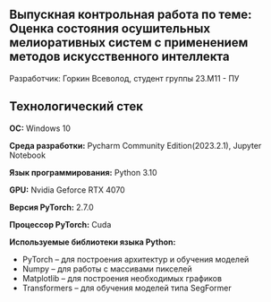 ## Выпускная контрольная работа по теме: Оценка состояния осушительных мелиоративных систем с применением методов искусственного интеллекта
Разработчик: Горкин Всеволод, студент группы 23.М11 - ПУ

## Технологический стек
**ОС:** Windows 10

**Среда разработки:** Pycharm Community Edition(2023.2.1), Jupyter Notebook

**Язык программирования:** Python 3.10

**GPU:** Nvidia Geforce RTX 4070

**Версия PyTorch:** 2.7.0

**Процессор PyTorch:** Cuda

**Используемые библиотеки языка Python:**

- PyTorch – для построения архитектур и обучения моделей
- Numpy – для работы с массивами пикселей
- Matplotlib – для построения необходимых графиков
- Transformers – для обучения моделей типа SegFormer

